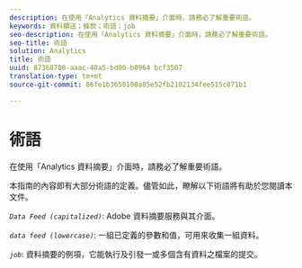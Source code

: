 ```yaml
---
description: 在使用「Analytics 資料摘要」介面時，請務必了解重要術語。
keywords: 資料饋送；條款；術語；job
seo-description: 在使用「Analytics 資料摘要」介面時，請務必了解重要術語。
seo-title: 術語
solution: Analytics
title: 術語
uuid: 87368708-aaac-40a5-bd00-b0964 bcf3507
translation-type: tm+mt
source-git-commit: 86fe1b3650100a05e52fb2102134fee515c871b1

---
```



# 術語

在使用「Analytics 資料摘要」介面時，請務必了解重要術語。

本指南的內容即有大部分術語的定義。儘管如此，瞭解以下術語將有助於您閱讀本文件。

*`Data Feed (capitalized)`*: Adobe 資料摘要服務與其介面。

*`data feed (lowercase)`*: 一組已定義的參數和值，可用來收集一組資料。

*`job`*: 資料摘要的例項，它能執行及引發一或多個含有資料之檔案的提交。
